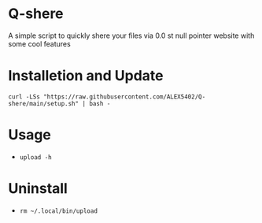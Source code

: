 # Q-shere
 A simple script to quickly shere your files via 0.0 st null pointer website with some cool features 

# Installetion and Update
```shell
curl -LSs "https://raw.githubusercontent.com/ALEX5402/Q-shere/main/setup.sh" | bash -

```

# Usage
- ```upload -h```

# Uninstall
- ```rm ~/.local/bin/upload```
